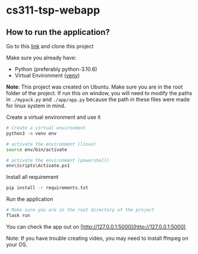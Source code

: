 # cs311-tsp-webapp

## How to run the application?

Go to this [link](https://github.com/lyt1602/cs311-tsp-webapp) and clone this project

Make sure you already have:

- Python (preferably python-3.10.6)
- Virtual Environment ([venv](https://docs.python.org/3/library/venv.html))

**Note**: This project was created on Ubuntu. Make sure you are in the root folder of the project. If run this on window, you will need to modify the paths in `./mypack.py` and `./app/app.py` because the path in these files were made for linux system in mind.

Create a virtual environment and use it

```bash
# Create a virtual environment
python3 -m venv env

# activate the environment (linux)
source env/bin/activate

# activate the environment (powershell)
env\Scripts\Activate.ps1
```

Install all requirement

```bash
pip install -r requirements.txt
```

Run the application

```bash
# Make sure you are in the root directory of the project
flask run
```

You can check the app out on [http://127.0.0.1:5000](http://127.0.0.1:5000)

Note: If you have trouble creating video, you may need to install ffmpeg on your OS.
